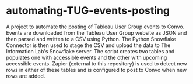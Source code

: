 # automating-TUG-events-posting
A project to automate the posting of Tableau User Group events to Convo. Events are downloaded from the Tableau User Group website as JSON and then parsed and written to a CSV using Python. The Python Snowflake Connector is then used to stage the CSV and upload the data to The Information Lab's Snowflake server. The script creates two tables and populates one with accessible events and the other with upcoming accessible events. Zapier (external to this repository) is used to detect new rows in either of these tables and is configured to post to Convo when new rows are added.
